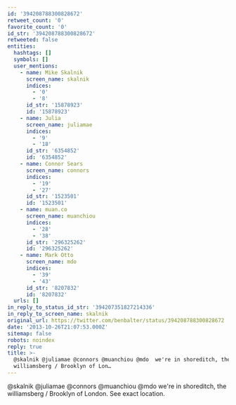 ```yaml
---
id: '394208788300828672'
retweet_count: '0'
favorite_count: '0'
id_str: '394208788300828672'
retweeted: false
entities:
  hashtags: []
  symbols: []
  user_mentions:
    - name: Mike Skalnik
      screen_name: skalnik
      indices:
        - '0'
        - '8'
      id_str: '15878923'
      id: '15878923'
    - name: Julia
      screen_name: juliamae
      indices:
        - '9'
        - '18'
      id_str: '6354852'
      id: '6354852'
    - name: Connor Sears
      screen_name: connors
      indices:
        - '19'
        - '27'
      id_str: '1523501'
      id: '1523501'
    - name: muan.co
      screen_name: muanchiou
      indices:
        - '28'
        - '38'
      id_str: '296325262'
      id: '296325262'
    - name: Mark Otto
      screen_name: mdo
      indices:
        - '39'
        - '43'
      id_str: '8207832'
      id: '8207832'
  urls: []
in_reply_to_status_id_str: '394207351827214336'
in_reply_to_screen_name: skalnik
original_url: https://twitter.com/benbalter/status/394208788300828672
date: '2013-10-26T21:07:53.000Z'
sitemap: false
robots: noindex
reply: true
title: >-
  @skalnik @juliamae @connors @muanchiou @mdo  we're in shoreditch, the
  williamsberg / Brooklyn of Lon…
---
```


@skalnik @juliamae @connors @muanchiou @mdo  we're in shoreditch, the williamsberg / Brooklyn of London. See exact location.